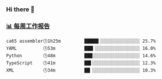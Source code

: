 ### Hi there 👋

<!-- waka-box start -->
### <a href="https://gist.github.com/b3f90cfdb958d2401b019f821c34c859" target="_blank">📊 每周工作报告</a>
```text
ca65 assembler🕓1h25m         █████▍░░░░░░░░░░░░░░░ 25.7%
YAML          🕓53m           ███▎░░░░░░░░░░░░░░░░░ 16.0%
Python        🕓48m           ███░░░░░░░░░░░░░░░░░░ 14.6%
TypeScript    🕓41m           ██▌░░░░░░░░░░░░░░░░░░ 12.3%
XML           🕓34m           ██▏░░░░░░░░░░░░░░░░░░ 10.3%
```
<!-- waka-box end -->

<!--
**yiningv/yiningv** is a ✨ _special_ ✨ repository because its `README.md` (this file) appears on your GitHub profile.
Here are some ideas to get you started:
- 🔭 I’m currently working on ...
- 🌱 I’m currently learning ...
- 👯 I’m looking to collaborate on ...
- 🤔 I’m looking for help with ...
- 💬 Ask me about ...
- 📫 How to reach me: ...
- 😄 Pronouns: ...
- ⚡ Fun fact: ...
-->
